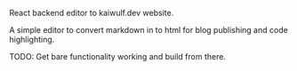 React backend editor to kaiwulf.dev website.

A simple editor to convert markdown in to html for blog publishing and code highlighting.

TODO: Get bare functionality working and build from there.
